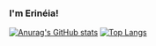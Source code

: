 ###  I'm Erinéia!

[![Anurag's GitHub stats](https://github-readme-stats.vercel.app/api?username=erine-ia&theme=buefy&show_icons=true)](https://github.com/erine-ia/github-readme-stats)
[![Top Langs](https://github-readme-stats.vercel.app/api/top-langs/?username=erine-ia&layout=compact)](https://github.com/erine-ia/github-readme-stats)



<!--
**erine-ia/erine-ia** is a ✨ _special_ ✨ repository because its `README.md` (this file) appears on your GitHub profile.

Here are some ideas to get you started:

- 🔭 I’m currently working on ...
- 🌱 I’m currently learning ... 
- 👯 I’m looking to collaborate on ...
- 🤔 I’m looking for help with ...
- 💬 Ask me about ...
- 📫 How to reach me: ...
- 😄 Pronouns: ...
- ⚡ Fun fact: ...
-->
